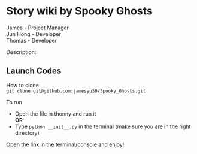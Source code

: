 # Story wiki by Spooky Ghosts
James - Project Manager  
Jun Hong - Developer  
Thomas - Developer  

Description:  

## Launch Codes
How to clone  
```git clone git@github.com:jamesyu30/Spooky_Ghosts.git```  

To run  
* Open the file in thonny and run it  
**OR**
* Type ```python __init__.py``` in the terminal (make sure you are in the right directory)  

Open the link in the terminal/console and enjoy!
